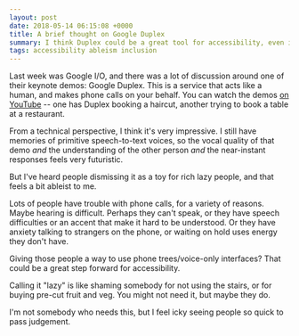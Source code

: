 ```yaml
---
layout: post
date: 2018-05-14 06:15:08 +0000
title: A brief thought on Google Duplex
summary: I think Duplex could be a great tool for accessibility, even if that's not what it was pitched as.
tags: accessibility ableism inclusion
---
```


Last week was Google I/O, and there was a lot of discussion around one of their keynote demos: Google Duplex.
This is a service that acts like a human, and makes phone calls on your behalf.
You can watch the demos [on YouTube](https://www.youtube.com/watch?v=bd1mEm2Fy08) -- one has Duplex booking a haircut, another trying to book a table at a restaurant.

From a technical perspective, I think it's very impressive.
I still have memories of primitive speech-to-text voices, so the vocal quality of that demo *and* the understanding of the other person *and* the near-instant responses feels very futuristic.

But I've heard people dismissing it as a toy for rich lazy people, and that feels a bit ableist to me.

Lots of people have trouble with phone calls, for a variety of reasons.
Maybe hearing is difficult.
Perhaps they can't speak, or they have speech difficulties or an accent that make it hard to be understood.
Or they have anxiety talking to strangers on the phone, or waiting on hold uses energy they don't have.

Giving those people a way to use phone trees/voice-only interfaces?
That could be a great step forward for accessibility.

Calling it "lazy" is like shaming somebody for not using the stairs, or for buying pre-cut fruit and veg.
You might not need it, but maybe they do.

I'm not somebody who needs this, but I feel icky seeing people so quick to pass judgement.
